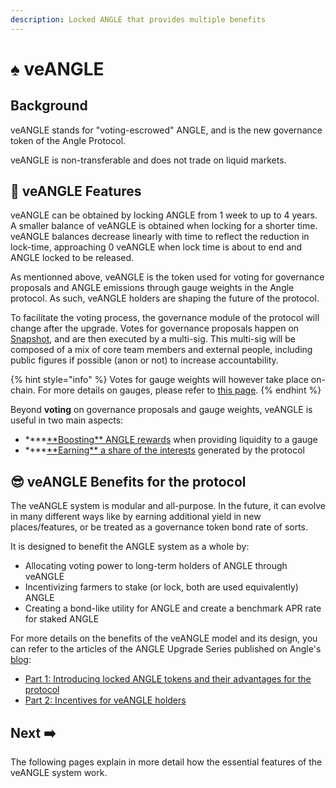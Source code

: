 ```yaml
---
description: Locked ANGLE that provides multiple benefits
---
```


# ♠ veANGLE

## Background

veANGLE stands for "voting-escrowed" ANGLE, and is the new governance token of the Angle Protocol.

veANGLE is non-transferable and does not trade on liquid markets.


## 🧾 veANGLE Features

veANGLE can be obtained by locking ANGLE from 1 week to up to 4 years. A smaller balance of veANGLE is obtained when locking for a shorter time. veANGLE balances decrease linearly with time to reflect the reduction in lock-time, approaching 0 veANGLE when lock time is about to end and ANGLE locked to be released.

As mentionned above, veANGLE is the token used for voting for governance proposals and ANGLE emissions through gauge weights in the Angle protocol. As such, veANGLE holders are shaping the future of the protocol.

To facilitate the voting process, the governance module of the protocol will change after the upgrade. Votes for governance proposals happen on [Snapshot](https://snapshot.org/#/anglegovernance.eth), and are then executed by a multi-sig. This multi-sig will be composed of a mix of core team members and external people, including public figures if possible (anon or not) to increase accountability.

{% hint style="info" %}
Votes for gauge weights will however take place on-chain. For more details on gauges, please refer to [this page](gauges.md).
{% endhint %}

Beyond **voting** on governance proposals and gauge weights, veANGLE is useful in two main aspects:

- \***\*[**Boosting\*\* ANGLE rewards](boost.md) when providing liquidity to a gauge
- \***\*[**Earning\*\* a share of the interests](interests.md) generated by the protocol

## 😎 veANGLE Benefits for the protocol

The veANGLE system is modular and all-purpose. In the future, it can evolve in many different ways like by earning additional yield in new places/features, or be treated as a governance token bond rate of sorts.

It is designed to benefit the ANGLE system as a whole by:

- Allocating voting power to long-term holders of ANGLE through veANGLE
- Incentivizing farmers to stake (or lock, both are used equivalently) ANGLE
- Creating a bond-like utility for ANGLE and create a benchmark APR rate for staked ANGLE

For more details on the benefits of the veANGLE model and its design, you can refer to the articles of the ANGLE Upgrade Series published on Angle's [blog](https://blog.angle.money):

- [Part 1: Introducing locked ANGLE tokens and their advantages for the protocol](https://blog.angle.money/angle-upgrade-series-part-1-introducing-locked-angle-tokens-and-their-advantages-for-the-protocol-cd4340f7654a)
- [Part 2: Incentives for veANGLE holders](https://blog.angle.money/angle-upgrade-series-part-2-incentives-for-veangle-holders-9c43051b9a0)

## Next ➡️

The following pages explain in more detail how the essential features of the veANGLE system work.
